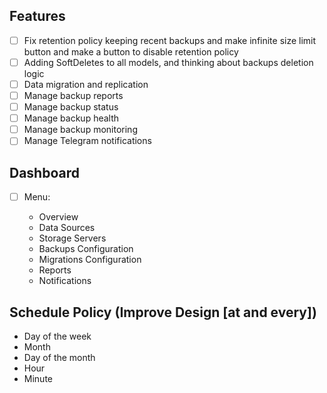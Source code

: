 ## Features

-   [ ] Fix retention policy keeping recent backups and make infinite size limit button
        and make a button to disable retention policy
-   [ ] Adding SoftDeletes to all models, and thinking about backups deletion logic
-   [ ] Data migration and replication
-   [ ] Manage backup reports
-   [ ] Manage backup status
-   [ ] Manage backup health
-   [ ] Manage backup monitoring
-   [ ] Manage Telegram notifications

## Dashboard

-   [ ] Menu:

    -   Overview
    -   Data Sources
    -   Storage Servers
    -   Backups Configuration
    -   Migrations Configuration
    -   Reports
    -   Notifications

## Schedule Policy (Improve Design [at and every])

-   Day of the week
-   Month
-   Day of the month
-   Hour
-   Minute

